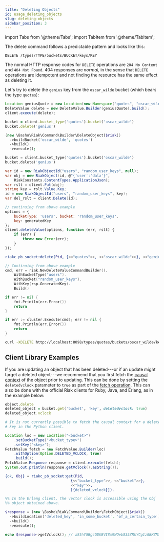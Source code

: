 ```yaml
---
title: "Deleting Objects"
id: usage_deleting_objects
slug: deleting-objects
sidebar_position: 3
---
```


import Tabs from '@theme/Tabs';
import TabItem from '@theme/TabItem';

The delete command follows a predictable pattern and looks like this:

```
DELETE /types/TYPE/buckets/BUCKET/keys/KEY
```

The normal HTTP response codes for `DELETE` operations are `204 No
Content` and `404 Not Found`. 404 responses are *normal*, in the sense
that `DELETE` operations are idempotent and not finding the resource has
the same effect as deleting it.

Let's try to delete the `genius` key from the `oscar_wilde` bucket
(which bears the type `quotes`):

<Tabs>
<TabItem label="Java" value="java" default>

```java
Location geniusQuote = new Location(new Namespace("quotes", "oscar_wilde"), "genius");
DeleteValue delete = new DeleteValue.Builder(geniusQuote).build();
client.execute(delete);
```

</TabItem>
<TabItem label="Ruby" value="ruby">

```ruby
bucket = client.bucket_type('quotes').bucket('oscar_wilde')
bucket.delete('genius')
```

</TabItem>
<TabItem label="PHP" value="php">

```php
(new \Basho\Riak\Command\Builder\DeleteObject($riak))
  ->buildBucket('oscar_wilde', 'quotes')
  ->build()
  ->execute();
```

</TabItem>
<TabItem label="Python" value="python">

```python
bucket = client.bucket_type('quotes').bucket('oscar_wilde')
bucket.delete('genius')
```

</TabItem>
<TabItem label="C#" value="c#">

```c#
var id = new RiakObjectId("users", "random_user_keys", null);
var obj = new RiakObject(id, @"{'user':'data'}",
    RiakConstants.ContentTypes.ApplicationJson);
var rslt = client.Put(obj);
string key = rslt.Value.Key;
id = new RiakObjectId("users", "random_user_keys", key);
var del_rslt = client.Delete(id);
```

</TabItem>
<TabItem label="JavaScript" value="javascript">

```javascript
// continuing from above example
options = {
    bucketType: 'users', bucket: 'random_user_keys',
    key: generatedKey
};
client.deleteValue(options, function (err, rslt) {
    if (err) {
        throw new Error(err);
    }
});
```

</TabItem>
<TabItem label="Erlang" value="erlang">

```erlang
riakc_pb_socket:delete(Pid, {<<"quotes">>, <<"oscar_wilde">>}, <<"genius">>)
```

</TabItem>
<TabItem label="Go" value="go">

```go
// Continuing from above example
cmd, err = riak.NewDeleteValueCommandBuilder().
    WithBucketType("users").
    WithBucket("random_user_keys").
    WithKey(rsp.GeneratedKey).
    Build()

if err != nil {
    fmt.Println(err.Error())
    return
}

if err := cluster.Execute(cmd); err != nil {
    fmt.Println(err.Error())
    return
}
```

</TabItem>
<TabItem label="Curl" value="curl">

```bash
curl -XDELETE http://localhost:8098/types/quotes/buckets/oscar_wilde/keys/genius
```

</TabItem>
</Tabs>

## Client Library Examples

If you are updating an object that has been deleted---or if an update 
might target a deleted object---we recommend that
you first fetch the [causal context](../../learn/concepts/causal-context.md) of the object prior to updating.
This can be done by setting the `deletedvclock` parameter to `true` as
part of the [fetch operation](../../developing/api/protocol-buffers/fetch-object.md). This can also be done
with the official Riak clients for Ruby, Java, and Erlang, as in the
example below:

<Tabs>
<TabItem label="Ruby" value="ruby" default>

```ruby
object.delete
deleted_object = bucket.get('bucket', 'key', deletedvclock: true)
deleted_object.vclock
```

</TabItem>
<TabItem label="Python" value="python">

```python
# It is not currently possible to fetch the causal context for a deleted
# key in the Python client.
```

</TabItem>
<TabItem label="Java" value="java">

```java
Location loc = new Location("<bucket>")
    .setBucketType("<bucket_type>")
    .setKey("<key>");
FetchValue fetch = new FetchValue.Builder(loc)
    .withOption(Option.DELETED_VCLOCK, true)
    .build();
FetchValue.Response response = client.execute(fetch);
System.out.println(response.getVclock().asString());
```

</TabItem>
<TabItem label="Erlang" value="erlang">

```erlang
{ok, Obj} = riakc_pb_socket:get(Pid,
                              {<<"bucket_type">>, <<"bucket">>},
                              <<"key">>,
                              [{deleted_vclock}]).

%% In the Erlang client, the vector clock is accessible using the Obj
%% object obtained above.
```

</TabItem>
<TabItem label="PHP" value="php">

```php
$response = (new \Basho\Riak\Command\Builder\FetchObject($riak))
  ->buildLocation('deleted_key', 'in_some_bucket', 'of_a_certain_type')
  ->build()
  ->execute();

echo $response->getVclock(); // a85hYGBgzGDKBVI8m9WOeb835ZRhYCg1zGBKZM5jZdhnceAcXxYA
```

</TabItem>
</Tabs>
